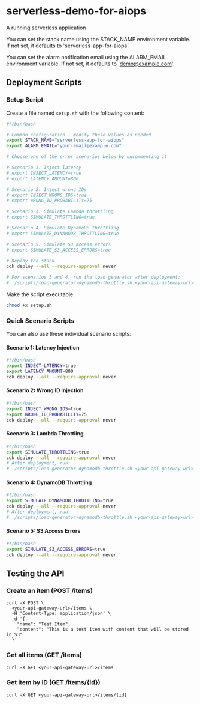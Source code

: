 # serverless-demo-for-aiops

A running serverless application

You can set the stack name using the STACK_NAME environment variable. If not set, it defaults to 'serverless-app-for-aiops'.

You can set the alarm notification email using the ALARM_EMAIL environment variable. If not set, it defaults to 'demo@example.com'.

## Deployment Scripts

### Setup Script

Create a file named `setup.sh` with the following content:

```bash
#!/bin/bash

# Common configuration - modify these values as needed
export STACK_NAME="serverless-app-for-aiops"
export ALARM_EMAIL="your-email@example.com"

# Choose one of the error scenarios below by uncommenting it

# Scenario 1: Inject latency
# export INJECT_LATENCY=true
# export LATENCY_AMOUNT=800

# Scenario 2: Inject wrong IDs
# export INJECT_WRONG_IDS=true
# export WRONG_ID_PROBABILITY=75

# Scenario 3: Simulate Lambda throttling
# export SIMULATE_THROTTLING=true

# Scenario 4: Simulate DynamoDB throttling
# export SIMULATE_DYNAMODB_THROTTLING=true

# Scenario 5: Simulate S3 access errors
# export SIMULATE_S3_ACCESS_ERRORS=true

# Deploy the stack
cdk deploy --all --require-approval never

# For scenarios 3 and 4, run the load generator after deployment:
# ./scripts/load-generator-dynamodb-throttle.sh <your-api-gateway-url>
```

Make the script executable:

```bash
chmod +x setup.sh
```

### Quick Scenario Scripts

You can also use these individual scenario scripts:

#### Scenario 1: Latency Injection

```bash
#!/bin/bash
export INJECT_LATENCY=true
export LATENCY_AMOUNT=800
cdk deploy --all --require-approval never
```

#### Scenario 2: Wrong ID Injection

```bash
#!/bin/bash
export INJECT_WRONG_IDS=true
export WRONG_ID_PROBABILITY=75
cdk deploy --all --require-approval never
```

#### Scenario 3: Lambda Throttling

```bash
#!/bin/bash
export SIMULATE_THROTTLING=true
cdk deploy --all --require-approval never
# After deployment, run:
# ./scripts/load-generator-dynamodb-throttle.sh <your-api-gateway-url>
```

#### Scenario 4: DynamoDB Throttling

```bash
#!/bin/bash
export SIMULATE_DYNAMODB_THROTTLING=true
cdk deploy --all --require-approval never
# After deployment, run:
# ./scripts/load-generator-dynamodb-throttle.sh <your-api-gateway-url>
```

#### Scenario 5: S3 Access Errors

```bash
#!/bin/bash
export SIMULATE_S3_ACCESS_ERRORS=true
cdk deploy --all --require-approval never
```

## Testing the API

### Create an item (POST /items)

```shell
curl -X POST \
  <your-api-gateway-url>/items \
  -H 'Content-Type: application/json' \
  -d '{
    "name": "Test Item",
    "content": "This is a test item with content that will be stored in S3"
  }'
```

### Get all items (GET /items)

```shell
curl -X GET <your-api-gateway-url>/items
```

### Get item by ID (GET /items/{id})

```shell
curl -X GET <your-api-gateway-url>/items/{id}
```
